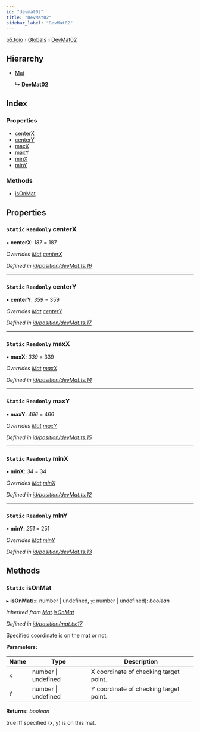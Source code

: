 ```yaml
---
id: "devmat02"
title: "DevMat02"
sidebar_label: "DevMat02"
---
```


[p5.toio](../index.md) › [Globals](../globals.md) › [DevMat02](devmat02.md)

## Hierarchy

* [Mat](mat.md)

  ↳ **DevMat02**

## Index

### Properties

* [centerX](devmat02.md#static-readonly-centerx)
* [centerY](devmat02.md#static-readonly-centery)
* [maxX](devmat02.md#static-readonly-maxx)
* [maxY](devmat02.md#static-readonly-maxy)
* [minX](devmat02.md#static-readonly-minx)
* [minY](devmat02.md#static-readonly-miny)

### Methods

* [isOnMat](devmat02.md#static-isonmat)

## Properties

### `Static` `Readonly` centerX

▪ **centerX**: *187* = 187

*Overrides [Mat](mat.md).[centerX](mat.md#static-protected-centerx)*

*Defined in [id/position/devMat.ts:16](https://github.com/tetunori/p5.toio/blob/49eab6e/src/id/position/devMat.ts#L16)*

___

### `Static` `Readonly` centerY

▪ **centerY**: *359* = 359

*Overrides [Mat](mat.md).[centerY](mat.md#static-protected-centery)*

*Defined in [id/position/devMat.ts:17](https://github.com/tetunori/p5.toio/blob/49eab6e/src/id/position/devMat.ts#L17)*

___

### `Static` `Readonly` maxX

▪ **maxX**: *339* = 339

*Overrides [Mat](mat.md).[maxX](mat.md#static-protected-maxx)*

*Defined in [id/position/devMat.ts:14](https://github.com/tetunori/p5.toio/blob/49eab6e/src/id/position/devMat.ts#L14)*

___

### `Static` `Readonly` maxY

▪ **maxY**: *466* = 466

*Overrides [Mat](mat.md).[maxY](mat.md#static-protected-maxy)*

*Defined in [id/position/devMat.ts:15](https://github.com/tetunori/p5.toio/blob/49eab6e/src/id/position/devMat.ts#L15)*

___

### `Static` `Readonly` minX

▪ **minX**: *34* = 34

*Overrides [Mat](mat.md).[minX](mat.md#static-protected-minx)*

*Defined in [id/position/devMat.ts:12](https://github.com/tetunori/p5.toio/blob/49eab6e/src/id/position/devMat.ts#L12)*

___

### `Static` `Readonly` minY

▪ **minY**: *251* = 251

*Overrides [Mat](mat.md).[minY](mat.md#static-protected-miny)*

*Defined in [id/position/devMat.ts:13](https://github.com/tetunori/p5.toio/blob/49eab6e/src/id/position/devMat.ts#L13)*

## Methods

### `Static` isOnMat

▸ **isOnMat**(`x`: number | undefined, `y`: number | undefined): *boolean*

*Inherited from [Mat](mat.md).[isOnMat](mat.md#static-isonmat)*

*Defined in [id/position/mat.ts:17](https://github.com/tetunori/p5.toio/blob/49eab6e/src/id/position/mat.ts#L17)*

Specified coordinate is on the mat or not.

**Parameters:**

Name | Type | Description |
------ | ------ | ------ |
`x` | number &#124; undefined | X coordinate of checking target point. |
`y` | number &#124; undefined | Y coordinate of checking target point.  |

**Returns:** *boolean*

true iff specified (x, y) is on this mat.
